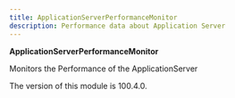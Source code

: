 ```yaml
---
title: ApplicationServerPerformanceMonitor
description: Performance data about Application Server
---
```


**ApplicationServerPerformanceMonitor**

Monitors the Performance of the ApplicationServer

<InlineAlert slots="text" />
The version of this module is 100.4.0.

